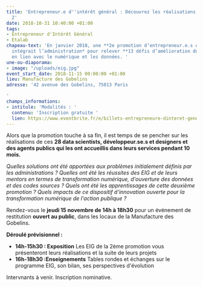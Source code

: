 ```yaml
---
title: 'Entrepreneur.e d''intérêt général : Découvrez les réalisations de la promo
  2'
date: 2018-10-31 10:40:00 +01:00
tags:
- Entrepreneur d'Intérêt Général
- Etalab
chapeau-text: 'En janvier 2018, une **2e promotion d’entrepreneur.e.s d’intérêt général**
  intégrait l’administration* pour relever **13 défis d’amélioration du service public**
  en lien avec le numérique et les données. '
une-ou-diaporama:
- image: "/uploads/eig.jpg"
event_start_date: 2018-11-15 00:00:00 +01:00
lieu: Manufacture des Gobelins
adresse: '42 avenue des Gobelins, 75013 Paris

'
champs_informations:
- intitule: 'Modalités : '
  contenu: 'Inscription gratuite '
  lien: https://www.eventbrite.fr/e/billets-entrepreneure-dinteret-general-decouvrez-les-realisations-de-la-promo-2-51705495529
---
```


Alors que la promotion touche à sa fin, il est temps de se pencher sur les réalisations de ces **28 data scientists, développeur.se.s et designers et des agents publics qui les ont accueillis dans leurs services pendant 10 mois.**

*Quelles solutions ont été apportées aux problèmes initialement définis par les administrations ? Quelles ont été les réussites des EIG et de leurs mentors en termes de transformation numérique, d'ouverture des données et des codes sources ? Quels ont été les apprentissages de cette deuxième promotion ? Quels impacts de ce dispositif d'innovation ouverte pour la transformation numérique de l'action publique ?*


Rendez-vous le **jeudi 15 novembre de 14h à 18h30** pour un événement de restitution **ouvert au public**, dans les locaux de la Manufacture des Gobelins.

**Déroulé prévisionnel :** 
* **14h-15h30 : Exposition** 
Les EIG de la 2ème promotion vous présenteront leurs réalisations et la suite de leurs projets
* **16h-18h30 :Enseignements** 
Tables rondes et échanges sur le programme EIG, son bilan, ses perspectives d'évolution

Intervnants à venir. Inscription nominative.
